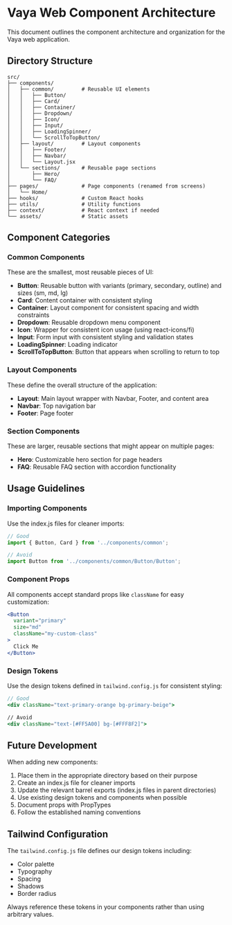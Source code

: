 # Vaya Web Component Architecture

This document outlines the component architecture and organization for the Vaya web application.

## Directory Structure

```
src/
├── components/
│   ├── common/         # Reusable UI elements
│   │   ├── Button/
│   │   ├── Card/
│   │   ├── Container/
│   │   ├── Dropdown/
│   │   ├── Icon/
│   │   ├── Input/
│   │   ├── LoadingSpinner/
│   │   └── ScrollToTopButton/
│   ├── layout/         # Layout components
│   │   ├── Footer/
│   │   ├── Navbar/
│   │   └── Layout.jsx
│   └── sections/       # Reusable page sections
│       ├── Hero/
│       └── FAQ/
├── pages/              # Page components (renamed from screens)
│   └── Home/
├── hooks/              # Custom React hooks
├── utils/              # Utility functions
├── context/            # React context if needed
└── assets/             # Static assets
```

## Component Categories

### Common Components

These are the smallest, most reusable pieces of UI:

- **Button**: Reusable button with variants (primary, secondary, outline) and sizes (sm, md, lg)
- **Card**: Content container with consistent styling
- **Container**: Layout component for consistent spacing and width constraints
- **Dropdown**: Reusable dropdown menu component
- **Icon**: Wrapper for consistent icon usage (using react-icons/fi)
- **Input**: Form input with consistent styling and validation states
- **LoadingSpinner**: Loading indicator
- **ScrollToTopButton**: Button that appears when scrolling to return to top

### Layout Components

These define the overall structure of the application:

- **Layout**: Main layout wrapper with Navbar, Footer, and content area
- **Navbar**: Top navigation bar
- **Footer**: Page footer

### Section Components

These are larger, reusable sections that might appear on multiple pages:

- **Hero**: Customizable hero section for page headers
- **FAQ**: Reusable FAQ section with accordion functionality

## Usage Guidelines

### Importing Components

Use the index.js files for cleaner imports:

```jsx
// Good
import { Button, Card } from '../components/common';

// Avoid
import Button from '../components/common/Button/Button';
```

### Component Props

All components accept standard props like `className` for easy customization:

```jsx
<Button 
  variant="primary" 
  size="md" 
  className="my-custom-class"
>
  Click Me
</Button>
```

### Design Tokens

Use the design tokens defined in `tailwind.config.js` for consistent styling:

```jsx
// Good
<div className="text-primary-orange bg-primary-beige">

// Avoid
<div className="text-[#FF5A00] bg-[#FFF8F2]">
```

## Future Development

When adding new components:

1. Place them in the appropriate directory based on their purpose
2. Create an index.js file for cleaner imports
3. Update the relevant barrel exports (index.js files in parent directories)
4. Use existing design tokens and components when possible
5. Document props with PropTypes
6. Follow the established naming conventions

## Tailwind Configuration

The `tailwind.config.js` file defines our design tokens including:

- Color palette
- Typography
- Spacing
- Shadows
- Border radius

Always reference these tokens in your components rather than using arbitrary values.
